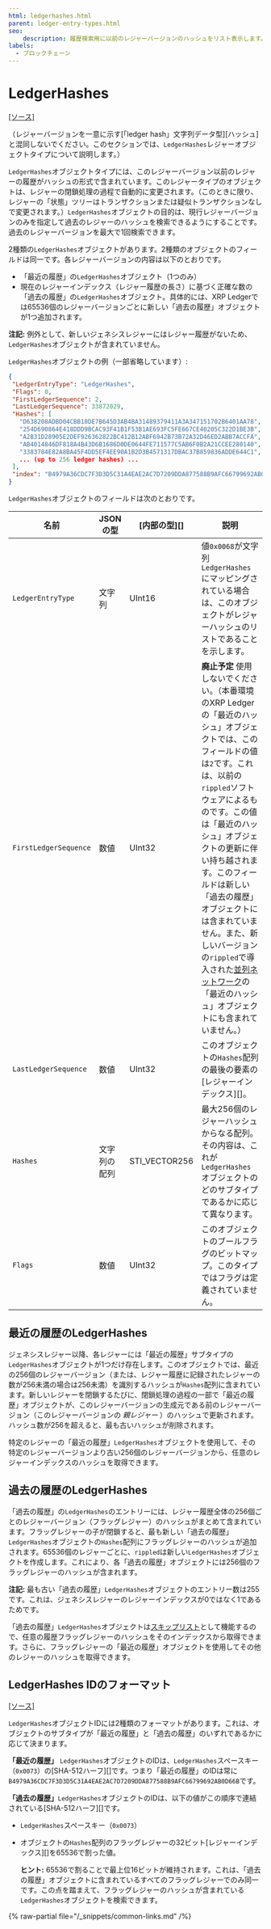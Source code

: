 ```yaml
---
html: ledgerhashes.html
parent: ledger-entry-types.html
seo:
    description: 履歴検索用に以前のレジャーバージョンのハッシュをリスト表示します。
labels:
  - ブロックチェーン
---
```

# LedgerHashes
[[ソース]](https://github.com/XRPLF/rippled/blob/master/src/ripple/protocol/impl/LedgerFormats.cpp#L104-L108 "Source")

（レジャーバージョンを一意に示す[「ledger hash」文字列データ型][ハッシュ]と混同しないでください。このセクションでは、`LedgerHashes`レジャーオブジェクトタイプについて説明します。）

`LedgerHashes`オブジェクトタイプには、このレジャーバージョン以前のレジャーの履歴がハッシュの形式で含まれています。このレジャータイプのオブジェクトは、レジャーの閉鎖処理の過程で自動的に変更されます。（このときに限り、レジャーの「状態」ツリーはトランザクションまたは疑似トランザクションなしで変更されます。）`LedgerHashes`オブジェクトの目的は、現行レジャーバージョンのみを指定して過去のレジャーのハッシュを検索できるようにすることです。過去のレジャーバージョンを最大で1回検索できます。

2種類の`LedgerHashes`オブジェクトがあります。2種類のオブジェクトのフィールドは同一です。各レジャーバージョンの内容は以下のとおりです。

- 「最近の履歴」の`LedgerHashes`オブジェクト（1つのみ）
- 現在のレジャーインデックス（レジャー履歴の長さ）に基づく正確な数の「過去の履歴」の`LedgerHashes`オブジェクト。具体的には、XRP Ledgerでは65536個のレジャーバージョンごとに新しい「過去の履歴」オブジェクトが1つ追加されます。

**注記:** 例外として、新しいジェネシスレジャーにはレジャー履歴がないため、`LedgerHashes`オブジェクトが含まれていません。

`LedgerHashes`オブジェクトの例（一部省略しています）:

```json
{
 "LedgerEntryType": "LedgerHashes",
 "Flags": 0,
 "FirstLedgerSequence": 2,
 "LastLedgerSequence": 33872029,
 "Hashes": [
   "D638208ADBD04CBB10DE7B645D3AB4BA31489379411A3A347151702B6401AA78",
   "254D690864E418DDD9BCAC93F41B1F53B1AE693FC5FE667CE40205C322D1BE3B",
   "A2B31D28905E2DEF926362822BC412B12ABF6942B73B72A32D46ED2ABB7ACCFA",
   "AB4014846DF818A4B43D6B1686D0DE0644FE711577C5AB6F0B2A21CCEE280140",
   "3383784E82A8BA45F4DD5EF4EE90A1B2D3B4571317DBAC37B859836ADDE644C1",
   ... (up to 256 ledger hashes) ...
 ],
 "index": "B4979A36CDC7F3D3D5C31A4EAE2AC7D7209DDA877588B9AFC66799692AB0D66B"
}
```

`LedgerHashes`オブジェクトのフィールドは次のとおりです。

| 名前              | JSONの型 | [内部の型][] | 説明 |
|-------------------|-----------|-------------------|-------------|
| `LedgerEntryType` | 文字列    | UInt16    | 値`0x0068`が文字列`LedgerHashes`にマッピングされている場合は、このオブジェクトがレジャーハッシュのリストであることを示します。 |
| `FirstLedgerSequence` | 数値 | UInt32   | **廃止予定** 使用しないでください。（本番環境のXRP Ledgerの「最近のハッシュ」オブジェクトでは、このフィールドの値は`2`です。これは、以前の`rippled`ソフトウェアによるものです。この値は「最近のハッシュ」オブジェクトの更新に伴い持ち越されます。このフィールドは新しい「過去の履歴」オブジェクトには含まれていません。また、新しいバージョンの`rippled`で導入された[並列ネットワーク](../../../../concepts/networks-and-servers/parallel-networks.md)の「最近のハッシュ」オブジェクトにも含まれていません。） |
| `LastLedgerSequence` | 数値 | UInt32 | このオブジェクトの`Hashes`配列の最後の要素の[レジャーインデックス][]。 |
| `Hashes` | 文字列の配列 | STI_VECTOR256 | 最大256個のレジャーハッシュからなる配列。その内容は、これが`LedgerHashes`オブジェクトのどのサブタイプであるかに応じて異なります。 |
| `Flags`             | 数値    | UInt32    | このオブジェクトのブールフラグのビットマップ。このタイプではフラグは定義されていません。 |

## 最近の履歴のLedgerHashes

ジェネシスレジャー以降、各レジャーには「最近の履歴」サブタイプの`LedgerHashes`オブジェクトが1つだけ存在します。このオブジェクトでは、最近の256個のレジャーバージョン（または、レジャー履歴に記録されたレジャーの数が256未満の場合は256未満）を識別するハッシュが`Hashes`配列に含まれています。新しいレジャーを閉鎖するたびに、閉鎖処理の過程の一部で「最近の履歴」オブジェクトが、このレジャーバージョンの生成元である前のレジャーバージョン（このレジャーバージョンの _親レジャー_ ）のハッシュで更新されます。ハッシュ数が256を超えると、最も古いハッシュが削除されます。

特定のレジャーの「最近の履歴」`LedgerHashes`オブジェクトを使用して、その特定のレジャーバージョンより古い256個のレジャーバージョンから、任意のレジャーインデックスのハッシュを取得できます。

## 過去の履歴のLedgerHashes

「過去の履歴」の`LedgerHashes`のエントリーには、レジャー履歴全体の256個ごとのレジャーバージョン（フラッグレジャー）のハッシュがまとめて含まれています。フラッグレジャーの子が閉鎖すると、最も新しい「過去の履歴」`LedgerHashes`オブジェクトの`Hashes`配列にフラッグレジャーのハッシュが追加されます。65536個のレジャーごとに、`rippled`は新しい`LedgerHashes`オブジェクトを作成します。これにより、各「過去の履歴」オブジェクトには256個のフラッグレジャーのハッシュが含まれます。

**注記:** 最も古い「過去の履歴」`LedgerHashes`オブジェクトのエントリー数は255です。これは、ジェネシスレジャーのレジャーインデックスが0ではなく1であるためです。

「過去の履歴」`LedgerHashes`オブジェクトは[スキップリスト](https://en.wikipedia.org/wiki/Skip_list)として機能するので、任意の履歴フラッグレジャーのハッシュをそのインデックスから取得できます。さらに、フラッグレジャーの「最近の履歴」オブジェクトを使用してその他のレジャーのハッシュを取得できます。

## LedgerHashes IDのフォーマット
[[ソース]](https://github.com/XRPLF/rippled/blob/master/src/ripple/protocol/impl/Indexes.cpp#L26-L42)

`LedgerHashes`オブジェクトIDには2種類のフォーマットがあります。これは、オブジェクトのサブタイプが「最近の履歴」と「過去の履歴」のいずれであるかに応じて決まります。

**「最近の履歴」** `LedgerHashes`オブジェクトのIDは、`LedgerHashes`スペースキー（`0x0073`）の[SHA-512ハーフ][]です。つまり「最近の履歴」のIDは常に`B4979A36CDC7F3D3D5C31A4EAE2AC7D7209DDA877588B9AFC66799692AB0D66B`です。

**「過去の履歴」**`LedgerHashes`オブジェクトのIDは、以下の値がこの順序で連結されている[SHA-512ハーフ][]です。

- `LedgerHashes`スペースキー（`0x0073`）
- オブジェクトの`Hashes`配列のフラッグレジャーの32ビット[レジャーインデックス][]を65536で割った値。

    **ヒント:** 65536で割ることで最上位16ビットが維持されます。これは、「過去の履歴」オブジェクトに含まれているすべてのフラッグレジャーでのみ同一です。この点を踏まえて、フラッグレジャーのハッシュが含まれている`LedgerHashes`オブジェクトを検索できます。

{% raw-partial file="/_snippets/common-links.md" /%}
